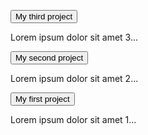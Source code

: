 <button type="button" class="collapsible">My third project</button>
<div class="content">
  <p>Lorem ipsum dolor sit amet 3...</p>
</div>

<button type="button" class="collapsible">My second project</button>
<div class="content">
  <p>Lorem ipsum dolor sit amet 2...</p>
</div>

<button type="button" class="collapsible">My first project</button>
<div class="content">
  <p>Lorem ipsum dolor sit amet 1...</p>
</div>

<script src="{{ base.url | prepend: site.url }}/assets/js/collapsible-items.js"></script>
